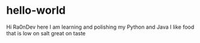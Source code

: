 # hello-world

Hi
Ra0nDev here
I am learning and polishing my Python and Java
I like food that is low on salt great on taste

